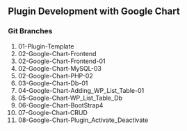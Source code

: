 ## Plugin Development with Google Chart

### Git Branches 
<ol>
<li>01-Plugin-Template </li>
<li>02-Google-Chart-Frontend</li>
<li>02-Google-Chart-Frontend-01</li>
<li>02-Google-Chart-MySQL-03</li>
<li>02-Google-Chart-PHP-02</li>
<li>03-Google-Chart-Db-01</li>
<li>04-Google-Chart-Adding_WP_List_Table-01</li>
<li>05-Google-Chart-WP_List_Table_Db</li>
<li>06-Google-Chart-BootStrap4</li>
<li>07-Google-Chart-CRUD</li>
<li>08-Google-Chart-Plugin_Activate_Deactivate</li>
</ol>
